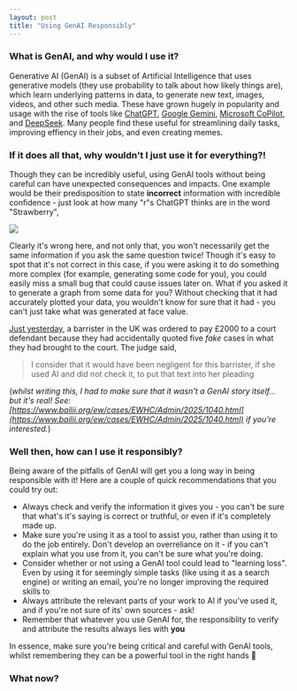 ```yaml
---
layout: post
title: "Using GenAI Responsibly"
---
```


### What is GenAI, and why would I use it?
Generative AI (GenAI) is a subset of Artificial Intelligence that uses generative models (they use probability to talk about how likely things are), which learn underlying patterns in data, to generate new text, images, videos, and other such media. These have grown hugely in popularity and usage with the rise of tools like [ChatGPT](https://chatgpt.com/), [Google Gemini](https://gemini.google.com/), [Microsoft CoPilot](https://copilot.microsoft.com/), and [DeepSeek](https://www.deepseek.com/). Many people find these useful for streamlining daily tasks, improving effiency in their jobs, and even creating memes. 

### If it does all that, why wouldn't I just use it for everything?!
Though they can be incredibly useful, using GenAI tools without being careful can have unexpected consequences and impacts. One example would be their predisposition to state **incorrect** information with incredible confidence - just look at how many "r"s ChatGPT thinks are in the word "Strawberry",

<img src="{{site.baseurl}}/assets/strawberry_rs.jpeg">

Clearly it's wrong here, and not only that, you won't necessarily get the same information if you ask the same question twice! Though it's easy to spot that it's not correct in this case, if you were asking it to do something more complex (for example, generating some code for you), you could easily miss a small bug that could cause issues later on. What if you asked it to generate a graph from some data for you? Without checking that it had accurately plotted your data, you wouldn't know for sure that it had - you can't just take what was generated at face value. 

[Just yesterday](https://www.legalcheek.com/2025/05/judge-fury-after-faaake-cases-cited-by-rookie-barrister-in-high-court/), a barrister in the UK was ordered to pay £2000 to a court defendant because they had accidentally quoted five _fake_ cases in what they had brought to the court. The judge said, 

> I consider that it would have been negligent for this barrister, if she used AI and did not check it, to put that text into her pleading 

(_whilst writing this, I had to make sure that it wasn't a GenAI story itself... but it's real! See: [https://www.bailii.org/ew/cases/EWHC/Admin/2025/1040.html](https://www.bailii.org/ew/cases/EWHC/Admin/2025/1040.html) if you're interested._)

### Well then, how can I use it responsibly?
Being aware of the pitfalls of GenAI will get you a long way in being responsible with it! Here are a couple of quick recommendations that you could try out:  
* Always check and verify the information it gives you - you can't be sure that what's it's saying is correct or truthful, or even if it's completely made up. 
* Make sure you're using it as a tool to assist you, rather than using it to do the job entirely. Don't develop an overreliance on it - if you can't explain what you use from it, you can't be sure what you're doing.
* Consider whether or not using a GenAI tool could lead to "learning loss". Even by using it for seemingly simple tasks (like using it as a search engine) or writing an email, you're no longer improving the required skills to
* Always attribute the relevant parts of your work to AI if you've used it, and if you're not sure of its' own sources - ask!
* Remember that whatever you use GenAI for, the responsiblity to verify and attribute the results always lies with **you**

In essence, make sure you're being critical and careful with GenAI tools, whilst remembering they can be a powerful tool in the right hands 💖

### What now? 

